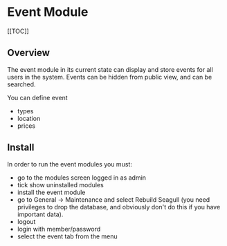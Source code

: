 <!-- Name: Modules/Event -->
<!-- Version: 1 -->
<!-- Last-Modified: 2006/12/02 19:43:41 -->
<!-- Author: demian -->
# Event Module
[[TOC]]
## Overview
The event module in its current state can display and store events for all users in the system.  Events can be hidden from  public view, and can be searched.

You can define event 
 * types
 * location
 * prices

## Install
In order to run the event modules you must:
 * go to the modules screen logged in as admin
 * tick show uninstalled modules
 * install the event module
 * go to General -> Maintenance and select Rebuild Seagull (you need privileges to drop the database, and obviously don't do this if you have important data).
 * logout
 * login with member/password
 * select the event tab from the menu